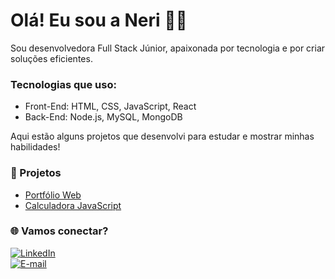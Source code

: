 # Olá! Eu sou a Neri 👩‍💻  

Sou desenvolvedora Full Stack Júnior, apaixonada por tecnologia e por criar soluções eficientes.  
### Tecnologias que uso:  
- Front-End: HTML, CSS, JavaScript, React  
- Back-End: Node.js, MySQL, MongoDB  

Aqui estão alguns projetos que desenvolvi para estudar e mostrar minhas habilidades!  


### 🚀 Projetos
- [Portfólio Web](https://neridev.com/)  
- [Calculadora JavaScript](#)  

### 🌐 Vamos conectar?
[![LinkedIn](https://img.shields.io/badge/-LinkedIn-blue)](https://www.linkedin.com/in/r-neri-aa674533b/)  
[![E-mail](https://img.shields.io/badge/-E--mail-red)](mailto:rneriix@email.com)
